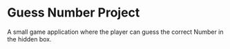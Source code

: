 # Guess Number Project

A small game application where the player can guess the correct Number in the hidden box.
